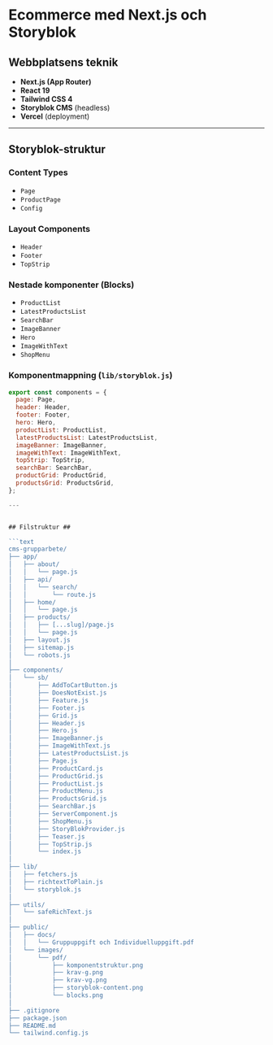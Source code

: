 # Ecommerce med Next.js och Storyblok

## Webbplatsens teknik

- **Next.js (App Router)**
- **React 19**
- **Tailwind CSS 4**
- **Storyblok CMS** (headless)
- **Vercel** (deployment)

---

## Storyblok-struktur

### Content Types
- `Page`
- `ProductPage`
- `Config`

### Layout Components
- `Header`
- `Footer`
- `TopStrip`

### Nestade komponenter (Blocks)
- `ProductList`
- `LatestProductsList`
- `SearchBar`
- `ImageBanner`
- `Hero`
- `ImageWithText`
- `ShopMenu`

### Komponentmappning (`lib/storyblok.js`)
```js
export const components = {
  page: Page,
  header: Header,
  footer: Footer,
  hero: Hero,
  productList: ProductList,
  latestProductsList: LatestProductsList,
  imageBanner: ImageBanner,
  imageWithText: ImageWithText,
  topStrip: TopStrip,
  searchBar: SearchBar,
  productGrid: ProductGrid,
  productsGrid: ProductsGrid,
};

---


## Filstruktur ##

```text
cms-grupparbete/
├── app/
│   ├── about/
│   │   └── page.js
│   ├── api/
│   │   └── search/
│   │       └── route.js
│   ├── home/
│   │   └── page.js
│   ├── products/
│   │   ├── [...slug]/page.js
│   │   └── page.js
│   ├── layout.js
│   ├── sitemap.js
│   └── robots.js
│
├── components/
│   └── sb/
│       ├── AddToCartButton.js
│       ├── DoesNotExist.js
│       ├── Feature.js
│       ├── Footer.js
│       ├── Grid.js
│       ├── Header.js
│       ├── Hero.js
│       ├── ImageBanner.js
│       ├── ImageWithText.js
│       ├── LatestProductsList.js
│       ├── Page.js
│       ├── ProductCard.js
│       ├── ProductGrid.js
│       ├── ProductList.js
│       ├── ProductMenu.js
│       ├── ProductsGrid.js
│       ├── SearchBar.js
│       ├── ServerComponent.js
│       ├── ShopMenu.js
│       ├── StoryBlokProvider.js
│       ├── Teaser.js
│       ├── TopStrip.js
│       └── index.js
│
├── lib/
│   ├── fetchers.js
│   ├── richtextToPlain.js
│   └── storyblok.js
│
├── utils/
│   └── safeRichText.js
│
├── public/
│   ├── docs/
│   │   └── Gruppuppgift och Individuelluppgift.pdf
│   └── images/
│       └── pdf/
│           ├── komponentstruktur.png
│           ├── krav-g.png
│           ├── krav-vg.png
│           ├── storyblok-content.png
│           └── blocks.png
│
├── .gitignore
├── package.json
├── README.md
└── tailwind.config.js



